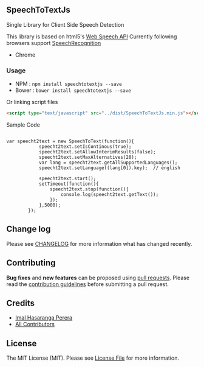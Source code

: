 ## SpeechToTextJs

Single Library for Client Side Speech Detection

This library is based on html5's [Web Speech API](https://developer.mozilla.org/en-US/docs/Web/API/Web_Speech_API) Currently following browsers support [SpeechRecognition](https://developer.mozilla.org/en-US/docs/Web/API/SpeechRecognition)

* Chrome


### Usage
* NPM : `npm install speechtotextjs --save`
* Bower : `bower install speechtotextjs --save`

Or linking script files

```html
<script type="text/javascript" src="../dist/SpeechToTextJs.min.js"></script>
```

Sample Code

```

var speecht2text = new SpeechToText(function(){
			speecht2text.setIsContinous(true);
			speecht2text.setAllowInterimResults(false);
			speecht2text.setMaxAlternatives(20);
			var lang = speecht2text.getAllSupportedLanguages();
			speecht2text.setLanguage((lang[0]).key);  // english

			speecht2text.start();
			setTimeout(function(){
				speecht2text.stop(function(){
					console.log(speecht2text.getText());
				});
			},5000);
		});

```


## Change log

Please see [CHANGELOG](CHANGELOG.md) for more information what has changed recently.

## Contributing
**Bug fixes** and **new features** can be proposed using [pull requests](https://github.com/imalhasaranga/SpeechToTextJs/pulls).
Please read the [contribution guidelines](CONTRIBUTION.md) before submitting a pull request.

## Credits

- [Imal Hasaranga Perera](https://github.com/imalhasaranga)
- [All Contributors](../../contributors)


## License

The MIT License (MIT). Please see [License File](LICENSE.md) for more information.
